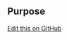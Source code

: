 ## Purpose

[Edit this on GitHub](https://github.com/wellcomecollection/wellcomecollection.org/edit/main/common/views/components/BookPromo/README.md)
